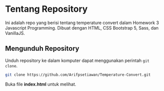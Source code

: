 # Tentang Repository

Ini adalah repo yang berisi tentang temperature convert dalam Homework 3 Javascript Programming. Dibuat dengan HTML, CSS Bootstrap 5, Sass, dan VanillaJS.

## Mengunduh Repository

Unduh repository ke dalam komputer dapat menggunakan perintah `git clone`.

```bash
git clone https://github.com/Arifpsetiawan/Temperature-Convert.git
```

Buka file **index.html** untuk melihat.
